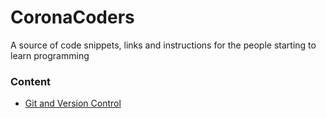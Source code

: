 # CoronaCoders

A source of code snippets, links and instructions for the people starting to learn programming

### Content

-   [Git and Version Control](./docs/git.md)